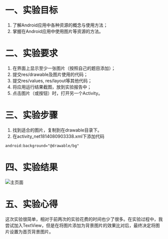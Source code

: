 # 一、实验目标

1. 了解Android应用中各种资源的概念与使用方法；
2. 掌握在Android应用中使用图片等资源的方法。

 # 二、实验要求

1. 在界面上显示至少一张图片（按照自己的题目添加）；
2. 提交res/drawable及图片使用的代码；
3. 提交res/values, res/layout等其他代码；
4. 将应用运行结果截图，放到实验报告中；
5. 点击图片（或按钮）时，打开另一个Activity。

 # 三、实验步骤

1. 找到适合的图片，复制到在drawable目录下。
2. 在activity_net1814080903338.xml下添加代码

 ```xml
 android:background="@drawable/bg"
```

 # 四、实验结果

 ![主页面](https://github.com/guo02/android-labs-2020/blob/master/students/net1814080903338/2.PNG)

 # 五、实验心得

 这次实验很简单，相对于前两次的实验花费的时间也少了很多。在实验过程中，我尝试加入TextView，但是在将图片添加为背景图片的效果比对后，最终决定将图片设置为首页背景图片。
